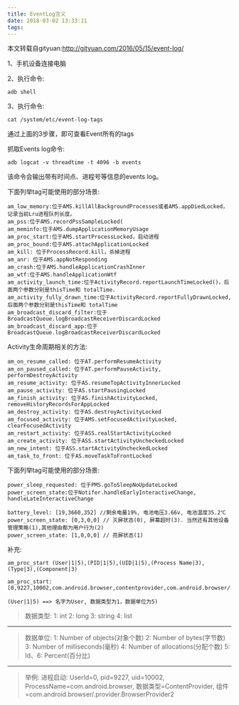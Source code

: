 ```yaml
---
title: EventLog含义
date: 2018-03-02 13:33:11
tags:
---
```

本文转载自gityuan:http://gityuan.com/2016/05/15/event-log/

1、手机设备连接电脑

2、执行命令:
```
adb shell
```

3、执行命令:
```
cat /system/etc/event-log-tags
```
通过上面的3步骤，即可查看Event所有的tags



抓取Events log命令:
```
adb logcat -v threadtime -t 4096 -b events
```
该命令会输出带有时间点、进程号等信息的events log。


下面列举tag可能使用的部分场景:
```
am_low_memory:位于AMS.killAllBackgroundProcesses或者AMS.appDiedLocked，记录当前Lru进程队列长度。
am_pss:位于AMS.recordPssSampleLocked(
am_meminfo:位于AMS.dumpApplicationMemoryUsage
am_proc_start:位于AMS.startProcessLocked，启动进程
am_proc_bound:位于AMS.attachApplicationLocked
am_kill: 位于ProcessRecord.kill，杀掉进程
am_anr: 位于AMS.appNotResponding
am_crash:位于AMS.handleApplicationCrashInner
am_wtf:位于AMS.handleApplicationWtf
am_activity_launch_time:位于ActivityRecord.reportLaunchTimeLocked()，后面两个参数分别是thisTime和 totalTime.
am_activity_fully_drawn_time:位于ActivityRecord.reportFullyDrawnLocked, 后面两个参数分别是thisTime和 totalTime
am_broadcast_discard_filter:位于BroadcastQueue.logBroadcastReceiverDiscardLocked
am_broadcast_discard_app:位于BroadcastQueue.logBroadcastReceiverDiscardLocked
```

Activity生命周期相关的方法:
```
am_on_resume_called: 位于AT.performResumeActivity
am_on_paused_called: 位于AT.performPauseActivity, performDestroyActivity
am_resume_activity: 位于AS.resumeTopActivityInnerLocked
am_pause_activity: 位于AS.startPausingLocked
am_finish_activity: 位于AS.finishActivityLocked, removeHistoryRecordsForAppLocked
am_destroy_activity: 位于AS.destroyActivityLocked
am_focused_activity: 位于AMS.setFocusedActivityLocked, clearFocusedActivity
am_restart_activity: 位于ASS.realStartActivityLocked
am_create_activity: 位于ASS.startActivityUncheckedLocked
am_new_intent: 位于ASS.startActivityUncheckedLocked
am_task_to_front: 位于AS.moveTaskToFrontLocked
```

下面列举tag可能使用的部分场景:
```
power_sleep_requested: 位于PMS.goToSleepNoUpdateLocked
power_screen_state:位于Notifer.handleEarlyInteractiveChange, handleLateInteractiveChange

battery_level: [19,3660,352] //剩余电量19%, 电池电压3.66v, 电池温度35.2℃
power_screen_state: [0,3,0,0] // 灭屏状态(0), 屏幕超时(3). 当然还有其他设备管理策略(1),其他理由都为用户行为(2)
power_screen_state: [1,0,0,0] // 亮屏状态(1)
```


补充:
```
am_proc_start (User|1|5),(PID|1|5),(UID|1|5),(Process Name|3),(Type|3),(Component|3)

am_proc_start:[0,9227,10002,com.android.browser,contentprovider,com.android.browser/.provider.BrowserProvider2]

(User|1|5) ==> 名字为User, 数据类型为1，数据单位为5)
```

>数据类型:
1: int
2: long
3: string
4: list

---

>数据单位:
1: Number of objects(对象个数)
2: Number of bytes(字节数)
3: Number of milliseconds(毫秒)
4: Number of allocations(分配个数)
5: Id、6: Percent(百分比)

---

>举例:
进程启动: UserId=0, pid=9227, uid=10002, ProcessName=com.android.browser, 数据类型=ContentProvider, 组件=com.android.browser/.provider.BrowserProvider2